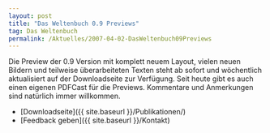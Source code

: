 ```yaml
---
layout: post
title: "Das Weltenbuch 0.9 Previews"
tag: Das Weltenbuch
permalink: /Aktuelles/2007-04-02-DasWeltenbuch09Previews
---
```


Die Preview der 0.9 Version mit komplett neuem Layout, vielen neuen Bildern und teilweise überarbeiteten Texten steht ab sofort und wöchentlich aktualisiert auf der Downloadseite zur Verfügung. Seit heute gibt es auch einen eigenen PDFCast für die Previews. Kommentare und Anmerkungen sind natürlich immer willkommen.

- [Downloadseite]({{ site.baseurl }}/Publikationen/)
- [Feedback geben]({{ site.baseurl }}/Kontakt)


